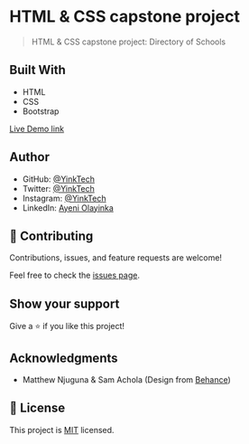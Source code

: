 # HTML & CSS capstone project

> HTML & CSS capstone project: Directory of Schools

<!-- ![screenshot](/images/django-admin.png) -->

## Built With

* HTML
* CSS
* Bootstrap

<!-- ### Live Demo -->

[Live Demo link](https://yinktech.github.io/Schools_search/) 

## Author

* GitHub: [@YinkTech](https://github.com/YinkTech)
* Twitter: [@YinkTech](https://twitter.com/yinktech)
* Instagram: [@YinkTech](https://twitter.com/layinka4dat)
* LinkedIn: [Ayeni Olayinka](https://www.linkedin.com/in/ayeni-olayinka-726181134/)

## 🤝 Contributing

Contributions, issues, and feature requests are welcome!

Feel free to check the [issues page](https://github.com/Ademola101/School-directory/issues).

## Show your support

Give a ⭐️ if you like this project!

## Acknowledgments

* Matthew Njuguna & Sam Achola (Design from [Behance](https://www.behance.net/gallery/25563385/PatashuleKE))

## 📝 License

This project is [MIT](https://github.com/git/git-scm.com/blob/master/MIT-LICENSE.txt) licensed.